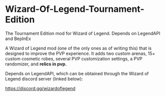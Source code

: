 # Wizard-Of-Legend-Tournament-Edition
The Tournament Edition mod for Wizard of Legend. Depends on LegendAPI and BepInEx

A Wizard of Legend mod (one of the only ones as of writing this) that is designed to improve the PVP experience. It adds two custom arenas, 15+ custom cosmetic robes, several PVP customization settings, a PVP randomizer, and **relics in pvp.** 

Depends on LegendAPI, which can be obtained through the Wizard of Legend discord server (linked below):

https://discord.gg/wizardoflegend
